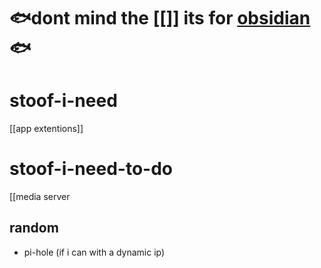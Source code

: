 # 🐟dont mind the [[]] its for [obsidian](https://obsidian.md/)🐟

# stoof-i-need
[[app extentions]]
# stoof-i-need-to-do
[[media server
## random 
- pi-hole (if i can with a dynamic ip)
